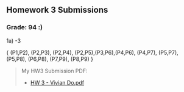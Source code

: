 ## Homework 3 Submissions 

### Grade: 94 :) 


1a) -3

{ (P1,P2), (P2,P3), (P2,P4), (P2,P5),(P3,P6),(P4,P6), (P4,P7), (P5,P7), (P5,P8), (P6,P8), (P7,P9), (P8,P9) }


>My HW3 Submission PDF: 
>* [HW 3 - Vivian Do.pdf](hhttps://github.com/odnaiviv/CSC-4320/blob/main/Homework%203/HW%203%20-%20Vivian%20Do.pdf)
